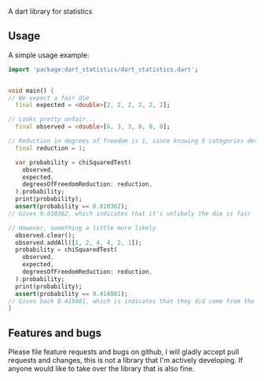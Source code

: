 A dart library for statistics

## Usage

A simple usage example:

```dart
import 'package:dart_statistics/dart_statistics.dart';


void main() {
// We expect a fair die
  final expected = <double>[2, 2, 2, 2, 2, 2];

// Looks pretty unfair...
  final observed = <double>[6, 3, 3, 0, 0, 0];

// Reduction in degrees of freedom is 1, since knowing 5 categories determines the 6th
  final reduction = 1;

  var probability = chiSquaredTest(
    observed,
    expected,
    degreesOfFreedomReduction: reduction,
  ).probability;
  print(probability);
  assert(probability == 0.010362);
// Gives 0.010362, which indicates that it's unlikely the die is fair

// However, something a little more likely
  observed.clear();
  observed.addAll([1, 2, 4, 4, 2, 1]);
  probability = chiSquaredTest(
    observed,
    expected,
    degreesOfFreedomReduction: reduction,
  ).probability;
  print(probability);
  assert(probability == 0.414881);
// Gives back 0.415881, which is indicates that they did come from the same distribution (by most statistical standards)
}

```

## Features and bugs

Please file feature requests and bugs on github, I will gladly accept pull requests and changes, this is not a library that I'm actively developing. If anyone would like to take over the library that is also fine.
